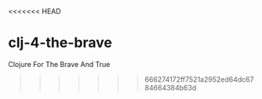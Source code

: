 <<<<<<< HEAD
# clj-4-the-brave

Clojure For The Brave And True
>>>>>>> 666274172ff7521a2952ed64dc6784664384b63d
